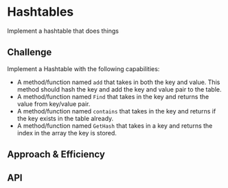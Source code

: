 # Hashtables
Implement a hashtable that does things

## Challenge
Implement a Hashtable with the following capabilities:

* A method/function named `add` that takes in both the key and value. This method should hash the key and add the key and value pair to the table.
* A method/function named `Find` that takes in the key and returns the value from key/value pair.
* A method/function named `contains` that takes in the key and returns if the key exists in the table already.
* A method/function named `GetHash` that takes in a key and returns the index in the array the key is stored.

## Approach & Efficiency
<!-- What approach did you take? Why? What is the Big O space/time for this approach? -->

## API
<!-- Description of each method publicly available in each of your hashtable -->